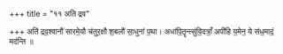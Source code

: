 +++
title = "११ अति द्रव"

+++
अति॑ द्रव॒श्वानौ॑ सारमे॒यौ च॑तुर॒क्षौ श॒बलौ॑ सा॒धुना॑ प॒था। अधा॑पि॒तॄन्त्सु॑वि॒दत्राँ॒ अपी॑हि य॒मेन॒ ये स॑ध॒मादं॒ मद॑न्ति ॥